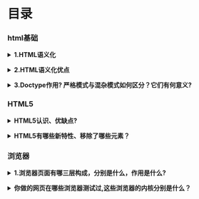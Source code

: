# 目录
### html基础
<b><details><summary>1.HTML语义化</summary></b>
```
用正确的标签做正确的事情
根据内容的结构化（内容语义化），选择合适的标签（代码语义化）便于开发者阅读和写出更优雅的代码的同时让浏览器的爬虫和机器很好地解析
```
</details>

<b><details><summary>2.HTML语义化优点</summary></b>
```
1.为了在没有CSS的情况下，页面也能呈现出很好地内容结构、代码结构:为了裸奔时好看；  
2.用户体验：例如title、alt用于解释名词或解释图片信息、label标签的活用；  
3.有利于SEO：和搜索引擎建立良好沟通，有助于爬虫抓取更多的有效信息：爬虫依赖于标签来确定上下文和各个关键字的权重；
4.方便其他设备解析（如屏幕阅读器、盲人阅读器、移动设备）以意义的方式来渲染网页；
5.便于团队开发和维护，语义化更具可读性，是下一步吧网页的重要动向，遵循W3C标准的团队都遵循这个标准，可以减少差异化。
```
</details>

<b><details><summary>3.Doctype作用? 严格模式与混杂模式如何区分？它们有何意义?</summary></b>
```
（1）<!DOCTYPE>声明位于文档中的最前面的位置，处于标签之前。此标签可告知浏览器文档使用哪种 HTML 或 XHTML 规范。该标签可声明三种 DTD 类型，分别表示严格版本、过渡版本以及基于框架的HTML 文档

（2）所谓的标准模式是指，浏览器按 W3C 标准解析执行代码；
怪异模式则是使用浏览器自己的方式解析执行代码，因为不同浏览器解析执行的方式不一样，所以我们称之为怪异模式。 严格模式是浏览器根据web标准去解析页面，是一种要求严格的DTD，不允许使用任何表现层的语法，如严格模式的排版和JS 运作模式是以该浏览器支持的最高标准运行，混杂模式则是一种向后兼容的解析方法，说的透明点就是可以实现IE5.5以下版本浏览器的渲染模式
（3）浏览器解析时到底使用标准模式还是怪异模式，与你网页中的 DTD 声明直接相关， DTD 声明定义了标准文档的类型（标准模式解析）文档类型，会使浏览器使用相应的方式加载网页并显示，忽略 DTD 声明 ,将使网页进入怪异模式
```
</details>


### HTML5

<b><details><summary>HTML5认识、优缺点?</summary></b>
```
优点：  
缺点：  
```
</details>

<b><details><summary>HTML5有哪些新特性、移除了哪些元素？</summary></b>
```  
```
</details>


### 浏览器

<b><details><summary>1.浏览器页面有哪三层构成，分别是什么，作用是什么?</summary></b>
```
构成：结构层、表示层、行为层   
分别是：HTML、CSS、JavaScript   
作用：HTML实现页面结构，CSS完成页面的表现与风格，JavaScript实现一些客户端的功能和业务。
```
</details>

<b><details><summary>你做的网页在哪些浏览器测试过,这些浏览器的内核分别是什么？</summary></b>
```  
a、 IE: trident 内核
b、 Firefox ： gecko 内核
c、 Safari:webkit 内核
d、 Opera: 以前是 presto 内核， Opera 现已改用 Google Chrome 的 Blink 内核
e、 Chrome:Blink( 基于 webkit ， Google 与 Opera Software 共同开发 )
```
</details>
